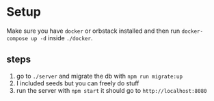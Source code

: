 # Setup

Make sure you have `docker` or orbstack installed and then run `docker-compose
up -d` inside `./docker`.

## steps
1. go to `./server` and migrate the db with `npm run migrate:up`
2. I included seeds but you can freely do stuff
3. run the server with `npm start` it should go to `http://localhost:8080`
